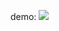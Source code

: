 
demo: <a href="https://web-platform-b9dypj.stackblitz.io"><img src="https://img.shields.io/badge/Stackblitz-100?&logo=stackblitz&color=1b8cfd&logoColor=white&style=for-the-badge&"/></a>

